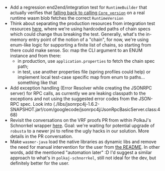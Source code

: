 - Add a regression end2end/integration test for `RuntimeBuilder` that actually verifies
  that [falling back to calling `Core_version`](https://github.com/LimeChain/Fruzhin/blob/428d8589b7cf2f429cdedb43243d68ba84f29ecb/src/main/java/com/limechain/runtime/RuntimeBuilder.java#L48)
  on a real runtime wasm blob fetches the correct `RuntimeVersion`
- Think about separating the production resources from integration test resources
  [here](https://github.com/LimeChain/Fruzhin/blob/428d8589b7cf2f429cdedb43243d68ba84f29ecb/src/test/java/com/limechain/chain/StateRootHashesIntegrationTest.java#L17-L21),
  where we're using hardcoded paths of chain specs which could change thus breaking the test. Generally, what's the in-memory entry point of the notion of a "chain", for now, we're using enum-like logic for supporting a finite list of chains, so starting from there could make sense. 
  So: map the CLI argument to an ENUM instance and from there: 
  - in production, use `application.properties` to fetch the chain spec path;
  - in test, use another properties file (spring profiles could help) or implement local test-case specific map from enum to paths... something like that
- Add exception handling (Error Resolver while creating the JSONRPC server) for RPC calls, as currently we are leaking classpath to the exceptions and not using the suggested error codes from the JSON-RPC spec. Look into (./libs/jsonrpc4j-1.6.2-SNAPSHOT.jar!/com/googlecode/jsonrpc4j/JsonRpcBasicServer.class:468)
- Revisit the conversations on the VRF proofs PR from within PolkaJ's Schnorrkel wrapper [here](https://github.com/LimeChain/polkaj/pull/2). Goal: we're waiting for potential upgrade of `robusta` to a newer jni to refine the ugly hacks in our solution. More details in the PR conversation.
- Make `wasmer-java` load the native libraries as dynamic libs and remove the need for manual intervention for the user from [the README](https://github.com/LimeChain/Fruzhin/blob/dev/README.md#wasmer-java-dylib-setup). In other words, add the mentioned "automation later" :D
I'd suggest a similar approach to what's in `polkaj-schnorrkel`, still not ideal for the dev, but definitely better for the user.